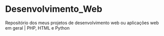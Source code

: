 # Desenvolvimento_Web
Repositório dos meus projetos de desenvolvimento web ou aplicações web em geral | PHP, HTML e Python
